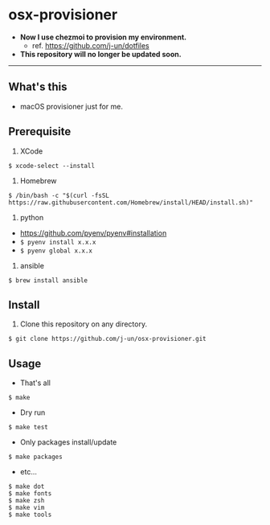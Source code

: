 # osx-provisioner

- **Now I use chezmoi to provision my environment.**
  - ref. https://github.com/j-un/dotfiles
- **This repository will no longer be updated soon.**

---

## What's this

- macOS provisioner just for me.

## Prerequisite

1. XCode

```
$ xcode-select --install
```

1. Homebrew

```
$ /bin/bash -c "$(curl -fsSL https://raw.githubusercontent.com/Homebrew/install/HEAD/install.sh)"
```

1. python

- https://github.com/pyenv/pyenv#installation
- `$ pyenv install x.x.x`
- `$ pyenv global x.x.x`

1. ansible

```
$ brew install ansible
```

## Install

1. Clone this repository on any directory.

```
$ git clone https://github.com/j-un/osx-provisioner.git
```

## Usage

- That's all

```
$ make
```

- Dry run

```
$ make test
```

- Only packages install/update

```
$ make packages
```

- etc...

```
$ make dot
$ make fonts
$ make zsh
$ make vim
$ make tools
```
